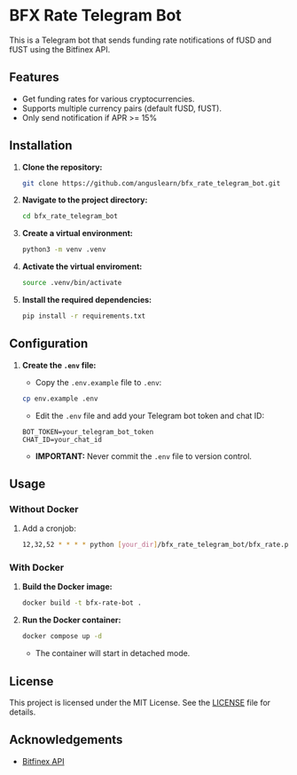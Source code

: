 # BFX Rate Telegram Bot

This is a Telegram bot that sends funding rate notifications of fUSD and fUST using the Bitfinex API.

## Features

- Get funding rates for various cryptocurrencies.
- Supports multiple currency pairs (default fUSD, fUST).
- Only send notification if APR >= 15%

## Installation

1.  **Clone the repository:**
    ```sh
    git clone https://github.com/anguslearn/bfx_rate_telegram_bot.git
    ```

2.  **Navigate to the project directory:**
    ```sh
    cd bfx_rate_telegram_bot
    ```

3.  **Create a virtual environment:**
    ```sh
    python3 -m venv .venv
    ```

4.  **Activate the virtual enviroment:**
    ```sh
    source .venv/bin/activate
    ```

5.  **Install the required dependencies:**
    ```sh
    pip install -r requirements.txt
    ```

## Configuration

1.  **Create the `.env` file:**
    *   Copy the `.env.example` file to `.env`:
    ```sh
    cp env.example .env
    ```
    *   Edit the `.env` file and add your Telegram bot token and chat ID:

    ```env
    BOT_TOKEN=your_telegram_bot_token
    CHAT_ID=your_chat_id
    ```

    * **IMPORTANT:** Never commit the `.env` file to version control.

## Usage

### Without Docker

1. Add a cronjob:
    ```sh
    12,32,52 * * * * python [your_dir]/bfx_rate_telegram_bot/bfx_rate.py
    ```

### With Docker

1.  **Build the Docker image:**
    ```sh
    docker build -t bfx-rate-bot .
    ```

2.  **Run the Docker container:**

    ```sh
    docker compose up -d
    ```
    * The container will start in detached mode.

## License

This project is licensed under the MIT License. See the [LICENSE](LICENSE) file for details.

## Acknowledgements

-   [Bitfinex API](https://docs.bitfinex.com/docs)

